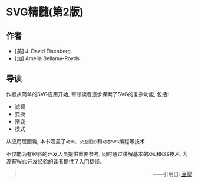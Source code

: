 # SVG精髓(第2版)

## 作者

- [美] J. David Eisenberg
- [加] Amelia Bellamy-Royds

## 导读

作者从简单的SVG应用开始, 带领读者逐步探索了SVG的复杂功能, 包括:

- 滤镜
- 变换
- 渐变
- 模式

从应用层面看, 本书涵盖了`动画`、`交互图形`和`动态SVG`编程等技术

不仅能为有经验的开发人员提供重要参考, 同时通过讲解基本的`XML`和`CSS`技术, 为没有Web开发经验的读者提供了入门捷径.

> <p align="right">——引用自: <a href="https://book.douban.com">豆瓣</a></p>